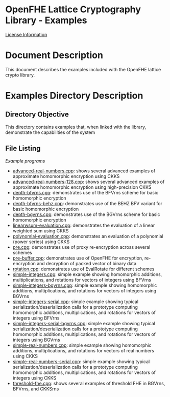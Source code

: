 OpenFHE Lattice Cryptography Library - Examples
=============================================

[License Information](License.md)

Document Description
===================
This document describes the examples included with the OpenFHE lattice crypto library.

Examples Directory Description
==========================

Directory Objective
-------------------
This directory contains examples that, when linked with the library, demonstrate the capabilities of the system

File Listing
------------

*Example programs*

- [advanced-real-numbers.cpp](src/pke/examples/advanced-real-numbers.cpp): shows several advanced examples of approximate homomorphic encryption using CKKS
- [advanced-real-numbers-128.cpp](src/pke/examples/advanced-real-numbers-128.cpp): shows several advanced examples of approximate homomorphic encryption using high-precision CKKS
- [depth-bfvrns.cpp](src/pke/examples/depth-bfvrns.cpp): demonstrates use of the BFVrns scheme for basic homomorphic encryption
- [depth-bfvrns-behz.cpp](src/pke/examples/depth-bfvrns-behz.cpp): demonstrates use of the BEHZ BFV variant for basic homomorphic encryption
- [depth-bgvrns.cpp](src/pke/examples/depth-bgvrns.cpp): demonstrates use of the BGVrns scheme for basic homomorphic encryption
- [linearwsum-evaluation.cpp](src/pke/examples/linearwsum.cpp): demonstrates the evaluation of a linear weighted sum using CKKS
- [polynomial-evaluation.cpp](src/pke/examples/polynomial-evaluation.cpp): demonstrates an evaluation of a polynomial (power series) using CKKS
- [pre.cpp](src/pke/examples/pre.cpp): demonstrates use of proxy re-encryption across several schemes
- [pre-buffer.cpp](src/pke/examples/pre-buffer.cpp): demonstrates use of OpenFHE for encryption, re-encryption and decryption of packed vector of binary data
- [rotation.cpp](src/pke/examples/rotation.cpp): demonstrates use of EvalRotate for different schemes
- [simple-integers.cpp](src/pke/examples/simple-integers.cpp): simple example showing homomorphic additions, multiplications, and rotations for vectors of integers using BFVrns
- [simple-integers-bgvrns.cpp](src/pke/examples/simple-integers-bgvrns.cpp): simple example showing homomorphic additions, multiplications, and rotations for vectors of integers using BGVrns
- [simple-integers-serial.cpp](src/pke/examples/simple-integers-serial.cpp): simple example showing typical serialization/deserialization calls for a prototype computing homomorphic additions, multiplications, and rotations for vectors of integers using BFVrns
- [simple-integers-serial-bgvrns.cpp](src/pke/examples/simple-integers-serial-bgvrns.cpp): simple example showing typical serialization/deserialization calls for a prototype computing homomorphic additions, multiplications, and rotations for vectors of integers using BGVrns
- [simple-real-numbers.cpp](src/pke/examples/simple-real-numbers): simple example showing homomorphic additions, multiplications, and rotations for vectors of real numbers using CKKS
- [simple-real-numbers-serial.cpp](src/pke/examples/simple-real-numbers-serial.cpp): simple example showing typical serialization/deserialization calls for a prototype computing homomorphic additions, multiplications, and rotations for vectors of integers using CKKS
- [threshold-fhe.cpp](src/pke/examples/threshold-fhe.cpp): shows several examples of threshold FHE in BGVrns, BFVrns, and CKKSrns